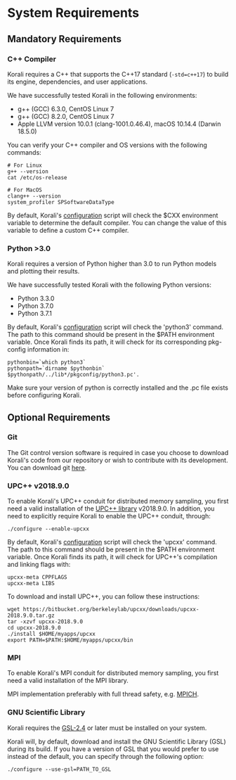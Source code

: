# System Requirements

## Mandatory Requirements

### C++ Compiler

Korali requires a C++ that supports the C++17 standard (`-std=c++17`) to build its engine, dependencies, and user applications.

We have successfully tested Korali in the following environments:

  - g++ (GCC) 6.3.0, CentOS Linux 7
  - g++ (GCC) 8.2.0, CentOS Linux 7
  - Apple LLVM version 10.0.1 (clang-1001.0.46.4), macOS 10.14.4 (Darwin 18.5.0)

You can verify your C++ compiler and OS versions with the following commands:

```shell
# For Linux
g++ --version
cat /etc/os-release

# For MacOS
clang++ --version
system_profiler SPSoftwareDataType
```

By default, Korali's [configuration](./configuration.md) script will check the $CXX environment variable to determine
the default compiler. You can change the value of this variable to define a custom C++ compiler.

### Python >3.0

Korali requires a version of Python higher than 3.0 to run Python models and plotting their results.

We have successfully tested Korali with the following Python versions:

  - Python 3.3.0
  - Python 3.7.0
  - Python 3.7.1

By default, Korali's [configuration](./configuration.md) script will check the 'python3' command. The path to this command
should be present in the $PATH environment variable. Once Korali finds its path, it will check for its corresponding pkg-config
information in:

```shell
pythonbin=`which python3`
pythonpath=`dirname $pythonbin`
$pythonpath/../lib*/pkgconfig/python3.pc'.
```

Make sure your version of python is correctly installed and the .pc file exists before configuring Korali.


## Optional Requirements

### Git

The Git control version software is required in case you choose to download Korali's code from our repository or
wish to contribute with its development. You can download git [here](https://git-scm.com/downloads).

### UPC++ v2018.9.0

To enable Korali's UPC++ conduit for distributed memory sampling, you first need a valid installation of the [UPC++ library](https://bitbucket.org/berkeleylab/upcxx/wiki/Home) v2018.9.0.
In addition, you need to explicitly require Korali to enable the UPC++ conduit, through:

```shell
./configure --enable-upcxx
```

By default, Korali's [configuration](./configuration.md) script will check the 'upcxx' command. The path to this command
should be present in the $PATH environment variable. Once Korali finds its path, it will check for UPC++'s compilation and
linking flags with:

```shell
upcxx-meta CPPFLAGS
upcxx-meta LIBS
```

To download and install UPC++, you can follow these instructions:

```shell
wget https://bitbucket.org/berkeleylab/upcxx/downloads/upcxx-2018.9.0.tar.gz
tar -xzvf upcxx-2018.9.0
cd upcxx-2018.9.0
./install $HOME/myapps/upcxx
export PATH=$PATH:$HOME/myapps/upcxx/bin
```

### MPI

To enable Korali's MPI conduit for distributed memory sampling, you first need a valid installation of the MPI library.

MPI implementation preferably with full thread safety, e.g. [MPICH](http://www.mpich.org).


### GNU Scientific Library

Korali requires the [GSL-2.4](http://www.gnu.org/software/gsl/) or later must be installed on your system.

Korali will, by default, download and install the GNU Scientific Library (GSL) during its build. If you have a version
of GSL that you would prefer to use instead of the default, you can specify through the following option:

```shell
./configure --use-gsl=PATH_TO_GSL
```
